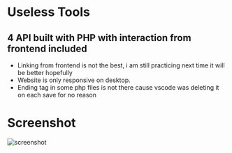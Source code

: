# Useless Tools
## 4 API built with PHP with interaction from frontend included
- Linking from frontend is not the best, i am still practicing next time it will be better hopefully
- Website is only responsive on desktop.
- Ending tag in some php files is not there cause vscode was deleting it on each save for no reason

# Screenshot
<img src="https://i.ibb.co/k3nLwDt/Screenshot-2022-09-13-053050.png" alt="screenshot">
